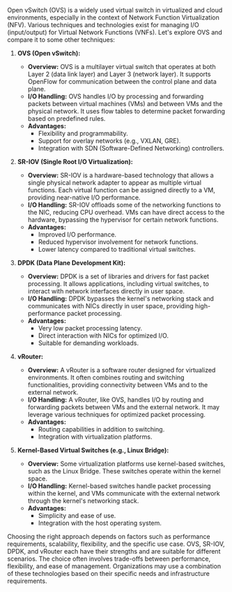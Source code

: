 Open vSwitch (OVS) is a widely used virtual switch in virtualized and cloud environments, especially in the context of Network Function Virtualization (NFV). Various techniques and technologies exist for managing I/O (input/output) for Virtual Network Functions (VNFs). Let's explore OVS and compare it to some other techniques:

1. **OVS (Open vSwitch):**
   - **Overview:** OVS is a multilayer virtual switch that operates at both Layer 2 (data link layer) and Layer 3 (network layer). It supports OpenFlow for communication between the control plane and data plane.
   - **I/O Handling:** OVS handles I/O by processing and forwarding packets between virtual machines (VMs) and between VMs and the physical network. It uses flow tables to determine packet forwarding based on predefined rules.
   - **Advantages:**
      - Flexibility and programmability.
      - Support for overlay networks (e.g., VXLAN, GRE).
      - Integration with SDN (Software-Defined Networking) controllers.

2. **SR-IOV (Single Root I/O Virtualization):**
   - **Overview:** SR-IOV is a hardware-based technology that allows a single physical network adapter to appear as multiple virtual functions. Each virtual function can be assigned directly to a VM, providing near-native I/O performance.
   - **I/O Handling:** SR-IOV offloads some of the networking functions to the NIC, reducing CPU overhead. VMs can have direct access to the hardware, bypassing the hypervisor for certain network functions.
   - **Advantages:**
      - Improved I/O performance.
      - Reduced hypervisor involvement for network functions.
      - Lower latency compared to traditional virtual switches.

3. **DPDK (Data Plane Development Kit):**
   - **Overview:** DPDK is a set of libraries and drivers for fast packet processing. It allows applications, including virtual switches, to interact with network interfaces directly in user space.
   - **I/O Handling:** DPDK bypasses the kernel's networking stack and communicates with NICs directly in user space, providing high-performance packet processing.
   - **Advantages:**
      - Very low packet processing latency.
      - Direct interaction with NICs for optimized I/O.
      - Suitable for demanding workloads.

4. **vRouter:**
   - **Overview:** A vRouter is a software router designed for virtualized environments. It often combines routing and switching functionalities, providing connectivity between VMs and to the external network.
   - **I/O Handling:** A vRouter, like OVS, handles I/O by routing and forwarding packets between VMs and the external network. It may leverage various techniques for optimized packet processing.
   - **Advantages:**
      - Routing capabilities in addition to switching.
      - Integration with virtualization platforms.

5. **Kernel-Based Virtual Switches (e.g., Linux Bridge):**
   - **Overview:** Some virtualization platforms use kernel-based switches, such as the Linux Bridge. These switches operate within the kernel space.
   - **I/O Handling:** Kernel-based switches handle packet processing within the kernel, and VMs communicate with the external network through the kernel's networking stack.
   - **Advantages:**
      - Simplicity and ease of use.
      - Integration with the host operating system.

Choosing the right approach depends on factors such as performance requirements, scalability, flexibility, and the specific use case. OVS, SR-IOV, DPDK, and vRouter each have their strengths and are suitable for different scenarios. The choice often involves trade-offs between performance, flexibility, and ease of management. Organizations may use a combination of these technologies based on their specific needs and infrastructure requirements.
